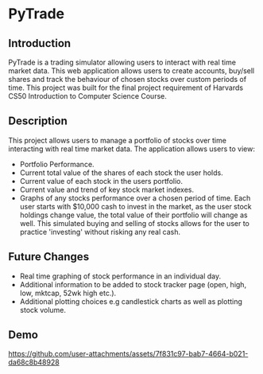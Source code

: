 # PyTrade
## Introduction
PyTrade is a trading simulator allowing users to interact with real time market data. This web application allows users to create accounts, buy/sell shares and track the behaviour of chosen stocks over custom periods of time. This project was built for the final project requirement of Harvards CS50 Introduction to Computer Science Course.

## Description
This project allows users to manage a portfolio of stocks over time interacting with real time market data. The application allows users to view:
- Portfolio Performance.
- Current total value of the shares of each stock the user holds.
- Current value of each stock in the users portfolio.
- Current value and trend of key stock market indexes.
- Graphs of any stocks performance over a chosen period of time.
Each user starts with $10,000 cash to invest in the market, as the user stock holdings change value, the total value of their portfolio will change as well. This simulated buying and selling of stocks allows for the user to practice 'investing' without risking any real cash.

## Future Changes
- Real time graphing of stock performance in an individual day.
- Additional information to be added to stock tracker page (open, high, low, mktcap, 52wk high etc.).
- Additional plotting choices e.g candlestick charts as well as plotting stock volume.


## Demo

https://github.com/user-attachments/assets/7f831c97-bab7-4664-b021-da68c8b48928

